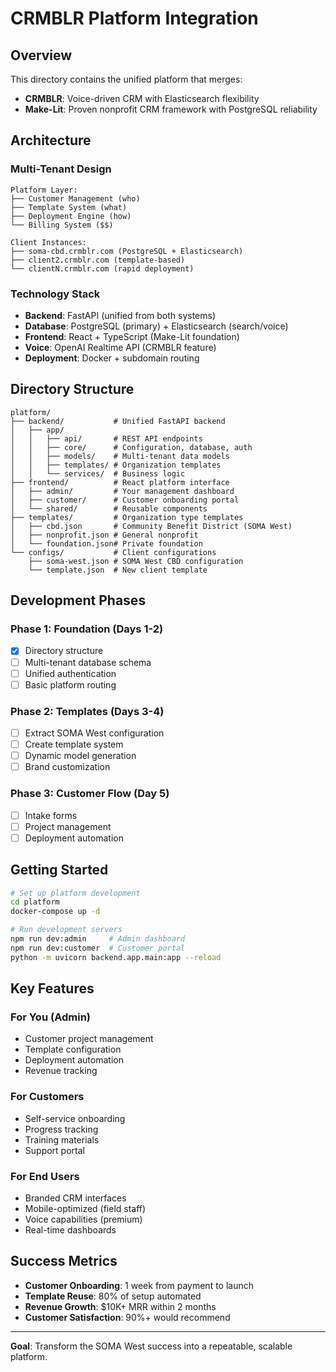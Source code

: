 # CRMBLR Platform Integration

## Overview
This directory contains the unified platform that merges:
- **CRMBLR**: Voice-driven CRM with Elasticsearch flexibility
- **Make-Lit**: Proven nonprofit CRM framework with PostgreSQL reliability

## Architecture

### Multi-Tenant Design
```
Platform Layer:
├── Customer Management (who)
├── Template System (what)
├── Deployment Engine (how)
└── Billing System ($$)

Client Instances:
├── soma-cbd.crmblr.com (PostgreSQL + Elasticsearch)
├── client2.crmblr.com (template-based)
└── clientN.crmblr.com (rapid deployment)
```

### Technology Stack
- **Backend**: FastAPI (unified from both systems)
- **Database**: PostgreSQL (primary) + Elasticsearch (search/voice)
- **Frontend**: React + TypeScript (Make-Lit foundation)
- **Voice**: OpenAI Realtime API (CRMBLR feature)
- **Deployment**: Docker + subdomain routing

## Directory Structure

```
platform/
├── backend/           # Unified FastAPI backend
│   ├── app/
│   │   ├── api/       # REST API endpoints
│   │   ├── core/      # Configuration, database, auth
│   │   ├── models/    # Multi-tenant data models
│   │   ├── templates/ # Organization templates
│   │   └── services/  # Business logic
├── frontend/          # React platform interface
│   ├── admin/         # Your management dashboard
│   ├── customer/      # Customer onboarding portal
│   └── shared/        # Reusable components
├── templates/         # Organization type templates
│   ├── cbd.json       # Community Benefit District (SOMA West)
│   ├── nonprofit.json # General nonprofit
│   └── foundation.json# Private foundation
└── configs/           # Client configurations
    ├── soma-west.json # SOMA West CBD configuration
    └── template.json  # New client template
```

## Development Phases

### Phase 1: Foundation (Days 1-2)
- [x] Directory structure
- [ ] Multi-tenant database schema
- [ ] Unified authentication
- [ ] Basic platform routing

### Phase 2: Templates (Days 3-4)
- [ ] Extract SOMA West configuration
- [ ] Create template system
- [ ] Dynamic model generation
- [ ] Brand customization

### Phase 3: Customer Flow (Day 5)
- [ ] Intake forms
- [ ] Project management
- [ ] Deployment automation

## Getting Started

```bash
# Set up platform development
cd platform
docker-compose up -d

# Run development servers
npm run dev:admin     # Admin dashboard
npm run dev:customer  # Customer portal
python -m uvicorn backend.app.main:app --reload
```

## Key Features

### For You (Admin)
- Customer project management
- Template configuration
- Deployment automation
- Revenue tracking

### For Customers
- Self-service onboarding
- Progress tracking
- Training materials
- Support portal

### For End Users
- Branded CRM interfaces
- Mobile-optimized (field staff)
- Voice capabilities (premium)
- Real-time dashboards

## Success Metrics

- **Customer Onboarding**: 1 week from payment to launch
- **Template Reuse**: 80% of setup automated
- **Revenue Growth**: $10K+ MRR within 2 months
- **Customer Satisfaction**: 90%+ would recommend

---

**Goal**: Transform the SOMA West success into a repeatable, scalable platform.
